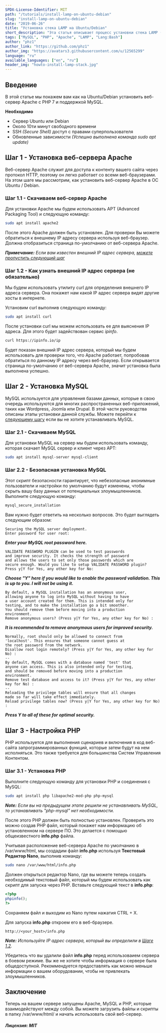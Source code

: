 ```yaml
---
SPDX-License-Identifier: MIT
path: "/tutorials/install-lamp-on-ubuntu-debian"
slug: "install-lamp-on-ubuntu-debian"
date: "2019-06-26"
title: "Установка стека LAMP на Ubuntu/Debian"
short_description: "Эта статья описывает процесс установки стека LAMP (Apache, MySQL, PHP) на серверы Ubuntu/Debian."
tags: ["MySQL", "PHP", "Apache", "LAMP", "Lang:Bash"]
author: "phz1"
author_link: "https://github.com/phz1"
author_img: "https://avatars3.githubusercontent.com/u/12565299"
language: "ru"
available_languages: ["en", "ru"]
header_img: "howto-install-lamp-stack.jpg"
---
```


## Введение

В этой статье мы покажем вам как на Ubuntu/Debian установить веб-сервер Apache с PHP 7 и поддержкой MySQL.

**Необходимо**

* Сервер Ubuntu или Debian
* Около 10ти минут свободного времени
* SSH *(Secure Shell)* доступ с правами суперпользователя
* Обновленные зависимости *(Успешно выполнена команда sudo apt update)*

## Шаг 1 - Установка веб-сервера Apache

Веб-сервер Apache служит для доступа к контенту вашего сайта через протокол HTTP, поэтому он легко работает со всеми веб-браузерами.
На этом шаге мы рассмотрим, как установить веб-сервер Apache в ОС Ubuntu / Debian.

### Шаг 1.1 - Скачиваем веб-сервер Apache

Для установки Apache мы будем использовать APT (Advanced Packaging Tool) и следующую команду:
```bash
sudo apt install apache2
```

После этого Apache должен быть установлен. Для проверки Вы можете обратиться к внешнему IP адресу сервера используя веб-браузер. Должна отобразиться страница по-умолчанию от веб-сервера Apache.

*__Примечание:__ Если вам известен внешний IP адрес сервера, [можете пропустить следующий шаг](#optional-step-12---finding-public-ip-address)*

### Шаг 1.2 - Как узнать внешний IP адрес сервера (не обязательно)

Мы будем использовать утилиту curl для определения внешнего IP адреса сервера. Она покажет нам какой IP адрес сервера видят другие хосты в интернете.

Установим curl выполнив следующую команду:
```bash
sudo apt install curl
```

После установки curl мы можем использовать ее для выяснения IP адреса. Для этого будет задействован сервис *ipinfo*.
```bash
curl https://ipinfo.io/ip
```

Будет показан внешний IP адрес сервера, который мы будем использовать для проверки того, что Apache работает, попробовав обратиться по данному IP адресу через веб-браузер. Если открывается страница по-умолчанию от веб-сервера Apache, значит установка была выполнена успешно.

## Шаг 2 - Установка MySQL

MySQL используется для управления базами данных, которые в свою очередь используются для многих распространенных веб-приложений, таких как Wordpress, Joomla или Drupal.
В этой части руководства описаны этапы установки данной службы.
Можете перейти к [следующему шагу](#step-3---setting-up-php) если вы не хотите устанавливать MySQL.

### Шаг 2.1 - Скачиваем MySQL

Для установки MySQL на сервер мы будем использовать команду, которая скачает MySQL сервер и клиент через APT:

```bash
sudo apt install mysql-server mysql-client
```

### Шаг 2.2 - Безопасная установка MySQL

Этот скрипт безопасности гарантирует, что небезопасные анонимные пользователи и настройки по умолчанию будут изменены, чтобы скрыть вашу базу данных от потенциальных злоумышленников.
Выполните следующую команду:
```bash
mysql_secure_installation
```
Вам нужно будет ответить на несколько вопросов. Это будет выглядеть следующим образом:

```
Securing the MySQL server deployment.
Enter password for user root: 
```
*__Enter your MySQL root password here.__*
```
VALIDATE PASSWORD PLUGIN can be used to test passwords
and improve security. It checks the strength of password
and allows the users to set only those passwords which are
secure enough. Would you like to setup VALIDATE PASSWORD plugin?
Press y|Y for Yes, any other key for No:
```
*__Choose "Y" here if you would like to enable the password validation. This is up to you. I will not be using it.__*

```
By default, a MySQL installation has an anonymous user,
allowing anyone to log into MySQL without having to have
a user account created for them. This is intended only for
testing, and to make the installation go a bit smoother.
You should remove them before moving into a production
environment.
Remove anonymous users? (Press y|Y for Yes, any other key for No) :
```
*__It is recommended to remove anonymous users for improved security.__*

```
Normally, root should only be allowed to connect from
'localhost'. This ensures that someone cannot guess at
the root password from the network.
Disallow root login remotely? (Press y|Y for Yes, any other key for No) :
--
By default, MySQL comes with a database named 'test' that
anyone can access. This is also intended only for testing,
and should be removed before moving into a production
environment.
Remove test database and access to it? (Press y|Y for Yes, any other key for No) :
--
Reloading the privilege tables will ensure that all changes
made so far will take effect immediately.
Reload privilege tables now? (Press y|Y for Yes, any other key for No) :
```
*__Press Y to all of these for optimal security.__*

## Шаг 3 - Настройка PHP

PHP используется для выполнения сценариев и включения в код веб-сайта запрограммированных функций, которые затем будут на нем исполняться. Это также требуется для большинства Систем Управления Контентом.

### Шаг 3.1 - Установка PHP

Выполните следующую команду для установки PHP и соединения с MySQL:
```bash
sudo apt install php libapache2-mod-php php-mysql
```
*__Note:__ Если вы на предыдущем этапе решили не устанавливать MySQL, то устанавливать "php-mysql" нет необходимости.*

После этого PHP должен быть полностью установлен. Проверить это можно создав PHP файл, который покажет нам информацию об установленном на сервере ПО. Это делается с помощью общеизвестного **info.php** файла.

Учитывая расположение веб-сервера Apache по умолчанию в /var/www/html, мы создадим файл **info.php** используя **Текстовый Редактор Nano**, выполнив команду:
```bash
sudo nano /var/www/html/info.php
```
Должен открыться редактор Nano, где вы можете теперь создать необходимый текстовый файл, который мы будем использовать как скрипт для запуска через PHP. Вставьте следующий текст в **info.php**:
```php
<?php
phpinfo();
?>
```
Сохраняем файл и выходим из Nano путем нажатия CTRL + X.

Для запуска **info.php** откроем его в веб-браузере.
```
http://<your_host>/info.php
```
*__Note:__ Используйте IP адрес сервера, который вы определили в [Шаге 1.2](#optional-step-12---finding-public-ip-address).*

Убедитесь что вы удалили файл **info.php** перед использоваием сервера в боевом режиме. Вы же не хотите чтобы информация о сервере была общедоступной. Рекоммендуется предоставлять как можно меньше информации о вашем оборудовании, чтобы не привлекать злоумышленников.

## Заключение

Теперь на вашем сервере запущены Apache, MySQL и PHP, которые взаимодействуют между собой. Вы можете загрузить файлы и скрипты в папку /var/www/html/ и начать использовать свой веб-сервер.

##### Лицензия: MIT

<!---

Contributors's Certificate of Origin

By making a contribution to this project, I certify that:

(a) The contribution was created in whole or in part by me and I have
    the right to submit it under the license indicated in the file; or

(b) The contribution is based upon previous work that, to the best of my
    knowledge, is covered under an appropriate license and I have the
    right under that license to submit that work with modifications,
    whether created in whole or in part by me, under the same license
    (unless I am permitted to submit under a different license), as
    indicated in the file; or

(c) The contribution was provided directly to me by some other person
    who certified (a), (b) or (c) and I have not modified it.

(d) I understand and agree that this project and the contribution are
    public and that a record of the contribution (including all personal
    information I submit with it, including my sign-off) is maintained
    indefinitely and may be redistributed consistent with this project
    or the license(s) involved.

Signed-off-by: phz1 - phyze@protonmail.ch

-->
